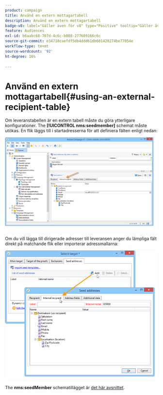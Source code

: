 ```yaml
---
product: campaign
title: Använd en extern mottagartabell
description: Använd en extern mottagartabell
badge-v8: label="Gäller även för v8" type="Positive" tooltip="Gäller även Campaign v8"
feature: Audiences
exl-id: b6aabc68-707d-4c6c-b008-277609166c6c
source-git-commit: e34718caefdf5db4ddd61db601420274be77054e
workflow-type: tm+mt
source-wordcount: '92'
ht-degree: 16%

---
```


# Använd en extern mottagartabell{#using-an-external-recipient-table}



Om leveranstabellen är en extern tabell måste du göra ytterligare konfigurationer. The **[!UICONTROL nms:seedmember]** schemat måste utökas. En flik läggs till i startadresserna för att definiera fälten enligt nedan:

![](assets/s_ncs_user_seedlist_new_tab.png)

Om du vill lägga till dirigerade adresser till leveransen anger du lämpliga fält direkt på matchande flik eller importerar adressmallarna:

![](assets/s_ncs_user_seedlist_add_new_tab.png)

The **nms:seedMember** schematillägget är [det här avsnittet](../../configuration/using/seed-addresses.md).
